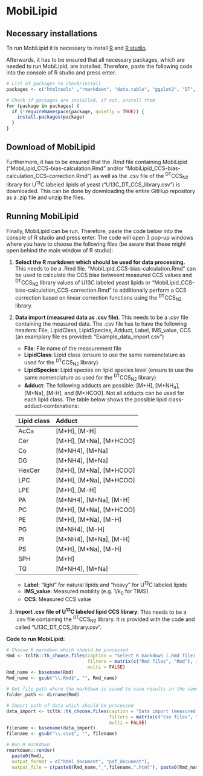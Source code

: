 # MobiLipid

## Necessary installations

To run MobiLipid it is necessary to install
[R](https://cran.r-project.org/) and [R
studio](https://www.rstudio.com/products/rstudio/download/).

Afterwards, it has to be ensured that all necessary packages, which are
needed to run MobiLipid, are installed. Therefore, paste the following
code into the console of R studio and press enter.

``` r
# List of packages to check/install
packages <- c("htmltools" ,"rmarkdown", "data.table", "ggplot2", "DT", "webshot", "tcltk", "knitr", "ggbeeswarm")

# Check if packages are installed, if not, install them
for (package in packages) {
  if (!requireNamespace(package, quietly = TRUE)) {
    install.packages(package)
  }
}
```

## Download of MobiLipid

Furthermore, it has to be ensured that the .Rmd file containing
MobiLipid (“MobiLipid_CCS-bias-calculation.Rmd” and/or
“MobiLipid_CCS-bias-calculation_CCS-correction.Rmd”) as well as the .csv
file of the <sup>DT</sup>CCS<sub>N2</sub> library for U<sup>13</sup>C
labeled lipids of yeast (“U13C_DT_CCS_library.csv”) is downloaded. This
can be done by downloading the entire GitHup repository as a .zip file
and unzip the files.

## Running MobiLipid

Finally, MobiLipid can be run. Therefore, paste the code below into the
console of R studio and press enter. The code will open 3 pop-up windows
where you have to choose the following files (be aware that these might
open behind the main window of R studio):

1.  **Select the R markdown which should be used for data processing.**
    This needs to be a .Rmd file. “MobiLipid_CCS-bias-calculation.Rmd”
    can be used to calculate the CCS bias betweent measured CCS values
    and <sup>DT</sup>CCS<sub>N2</sub> library values of U13C labeled
    yeast lipids or “MobiLipid_CCS-bias-calculation_CCS-correction.Rmd”
    to additionally perform a CCS correction based on linear correction
    functions using the <sup>DT</sup>CCS<sub>N2</sub> library.
2.  **Data import (measured data as .csv file)**. This needs to be a
    .csv file containing the measured data. The .csv file has to have
    the following headers: File, LipidClass, LipidSpecies, Adduct,
    Label, IMS_value, CCS (an examplary file es provided:
    “Example_data_import.csv”)
    -   **File**: File name of the measurement file
    -   **LipidClass**: Lipid class (ensure to use the same nomenclature
        as used for the <sup>DT</sup>CCS<sub>N2</sub> library)
    -   **LipidSpecies**: Lipid species on lipid species level (ensure
        to use the same nomenclature as used for the
        <sup>DT</sup>CCS<sub>N2</sub> library)
    -   **Adduct**: The following adducts are possible: \[M+H\],
        \[M+NH<sub>4</sub>\], \[M+Na\], \[M-H\], and \[M+HCOO\]. Not all
        adducts can be used for each lipid class. The table below shows
        the possible lipid class-adduct-combinations:

    | Lipid class | Adduct                        |
    |:------------|:------------------------------|
    | AcCa        | \[M+H\], \[M-H\]              |
    | Cer         | \[M+H\], \[M+Na\], \[M+HCOO\] |
    | Co          | \[M+NH4\], \[M+Na\]           |
    | DG          | \[M+NH4\], \[M+Na\]           |
    | HexCer      | \[M+H\], \[M+Na\], \[M+HCOO\] |
    | LPC         | \[M+H\], \[M+Na\], \[M+HCOO\] |
    | LPE         | \[M+H\], \[M-H\]              |
    | PA          | \[M+NH4\], \[M+Na\], \[M-H\]  |
    | PC          | \[M+H\], \[M+Na\], \[M+HCOO\] |
    | PE          | \[M+H\], \[M+Na\], \[M-H\]    |
    | PG          | \[M+NH4\], \[M-H\]            |
    | PI          | \[M+NH4\], \[M+Na\], \[M-H\]  |
    | PS          | \[M+H\], \[M+Na\], \[M-H\]    |
    | SPH         | \[M+H\]                       |
    | TG          | \[M+NH4\], \[M+Na\]           |

    -   **Label**: “light” for natural lipids and “heavy” for
        U<sup>13</sup>C labeled lipids
    -   **IMS_value**: Measured mobility (e.g. 1/k<sub>0</sub> for TIMS)
    -   **CCS**: Measured CCS value
3.  **Import .csv file of U<sup>13</sup>C labeled lipid CCS library**:
    This needs to be a .csv file containing the
    <sup>DT</sup>CCS<sub>N2</sub> library. It is provided with the code
    and called “U13C_DT_CCS_library.csv”.

**Code to run MobiLipid:**

``` r
# Choose R markdown which should be processed
Rmd <- tcltk::tk_choose.files(caption = "Select R markdown (.Rmd file) which should be used for data processing:",
                              filters = matrix(c("Rmd files", "Rmd"), 1, 2),
                              multi = FALSE)
Rmd_name <- basename(Rmd)
Rmd_name <- gsub("\\.Rmd$", "", Rmd_name)

# Get file path where the markdown is saved to save results in the same folder
folder_path <- dirname(Rmd)

# Import path of data which should be processed
data_import <- tcltk::tk_choose.files(caption = "Data import (measured data as CSV file):", 
                                      filters = matrix(c("csv files", "csv"), 1, 2),
                                      multi = FALSE)
filename <- basename(data_import)
filename <- gsub("\\.csv$", "", filename)

# Run R markdown
rmarkdown::render(
  paste0(Rmd),
  output_format = c("html_document", "pdf_document"),
  output_file = c(paste0(Rmd_name,"_",filename,".html"), paste0(Rmd_name,"_",filename,".pdf")))
```
